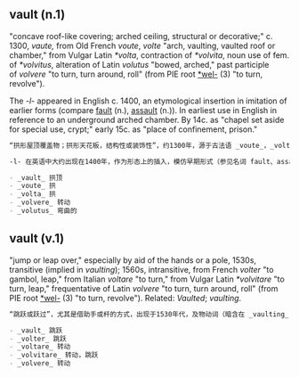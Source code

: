 ## vault (n.1)

"concave roof-like covering; arched ceiling, structural or decorative;" c. 1300, _vaute,_ from Old French _voute_, _volte_ "arch, vaulting, vaulted roof or chamber," from Vulgar Latin _*volta_, contraction of _*volvita_, noun use of fem. of _*volvitus_, alteration of Latin _volutus_ "bowed, arched," past participle of _volvere_ "to turn, turn around, roll" (from PIE root [*wel-](https://www.etymonline.com/word/*wel-#etymonline_v_52554 "Etymology, meaning and definition of *wel-") (3) "to turn, revolve").

The _-l-_ appeared in English c. 1400, an etymological insertion in imitation of earlier forms (compare [fault](https://www.etymonline.com/word/fault#etymonline_v_1162 "Etymology, meaning and definition of fault") (n.), [assault](https://www.etymonline.com/word/assault#etymonline_v_17958 "Etymology, meaning and definition of assault") (n.)). In earliest use in English in reference to an underground arched chamber. By 14c. as "chapel set aside for special use, crypt;" early 15c. as "place of confinement, prison."

```md
“拱形屋顶覆盖物；拱形天花板，结构性或装饰性”，约1300年，源于古法语 _voute_，_volte_ “拱，拱顶，拱形屋顶或房间”，来自于通俗拉丁语 *volta，*volvita 的缩写，作为名词的女性形式，源自拉丁语 _volutus_ “弯曲的，拱形的”，是动词 _volvere_ “转动，围绕，滚动”的过去分词（来自古印欧语根 *wel- (3) “转动，旋转”）。

-l- 在英语中大约出现在1400年，作为形态上的插入，模仿早期形式（参见名词 fault、assault）。在英语中最早的用法是指地下拱形房间。到14世纪时，作为“专用的教堂，地下室”；到15世纪早期，作为“关押之所，监狱”。

- _vault_ 拱顶
- _voute_ 拱
- _volta_ 拱
- _volvere_ 转动
- _volutus_ 弯曲的
```

## vault (v.1)

"jump or leap over," especially by aid of the hands or a pole, 1530s, transitive (implied in _vaulting_); 1560s, intransitive, from French _volter_ "to gambol, leap," from Italian _voltare_ "to turn," from Vulgar Latin _*volvitare_ "to turn, leap," frequentative of Latin _volvere_ "to turn, turn around, roll" (from PIE root [*wel-](https://www.etymonline.com/word/*wel-#etymonline_v_52554 "Etymology, meaning and definition of *wel-") (3) "to turn, revolve"). Related: _Vaulted_; _vaulting_.

```md
“跳跃或跃过”，尤其是借助手或杆的方式，出现于1530年代，及物动词（暗含在 _vaulting_ 中）；1560年代，无及物用法，源于法语 _volter_ “嬉戏，跳跃”，进一步源自意大利语 _voltare_ “转动”，来自通俗拉丁语 *volvitare “转动，跳跃”，是拉丁语 _volvere_ “转动，围绕，滚动”的重复形式（来自古印欧语根 *wel- (3) “转动，旋转”）。相关词：_vaulted_；_vaulting_。

- _vault_ 跳跃
- _volter_ 跳跃
- _voltare_ 转动
- _volvitare_ 转动，跳跃
- _volvere_ 转动
```